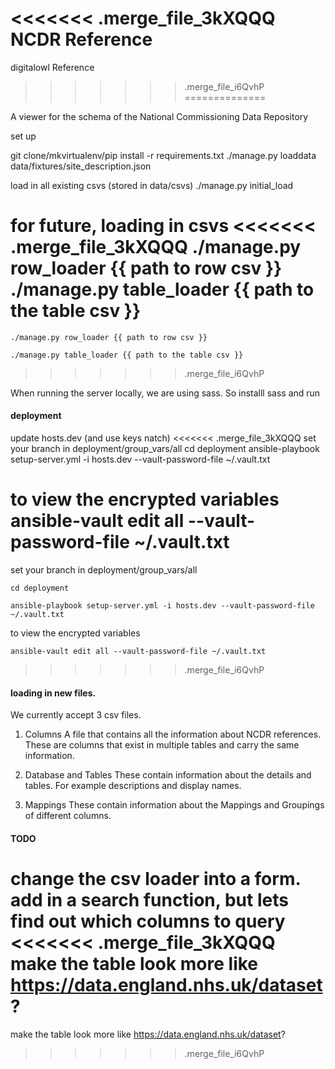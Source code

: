 <<<<<<< .merge_file_3kXQQQ
NCDR Reference
=======
digitalowl Reference
>>>>>>> .merge_file_i6QvhP
==============

A viewer for the schema of the National Commissioning Data Repository

set up

git clone/mkvirtualenv/pip install -r requirements.txt
./manage.py loaddata data/fixtures/site_description.json

load in all existing csvs (stored in data/csvs)
./manage.py initial_load

for future, loading in csvs
<<<<<<< .merge_file_3kXQQQ
./manage.py row_loader {{ path to row csv }}
./manage.py table_loader {{ path to the table csv }}
=======

`./manage.py row_loader {{ path to row csv }}`

`./manage.py table_loader {{ path to the table csv }}`
>>>>>>> .merge_file_i6QvhP

When running the server locally, we are using sass. So installl sass and run
<!-- sass --watch csv_schema/static/css/styles.scss:csv_schema/static/css/styles.css -->

#### deployment
update hosts.dev (and use keys natch)
<<<<<<< .merge_file_3kXQQQ
set your branch in deployment/group_vars/all
cd deployment
ansible-playbook setup-server.yml -i hosts.dev --vault-password-file ~/.vault.txt

to view the encrypted variables
ansible-vault edit all --vault-password-file ~/.vault.txt
=======

set your branch in deployment/group_vars/all

`cd deployment`

`ansible-playbook setup-server.yml -i hosts.dev --vault-password-file ~/.vault.txt`

to view the encrypted variables

`ansible-vault edit all --vault-password-file ~/.vault.txt`
>>>>>>> .merge_file_i6QvhP


#### loading in new files.
We currently accept 3 csv files.

1. Columns
A file that contains all the information about NCDR references. These are columns
that exist in multiple tables and carry the same information.

2. Database and Tables
These contain information about the details and tables. For example descriptions
and display names.

3. Mappings
These contain information about the Mappings and Groupings of different columns.



#### TODO
change the csv loader into a form.
add in a search function, but lets find out which columns to query
<<<<<<< .merge_file_3kXQQQ
make the table look more like https://data.england.nhs.uk/dataset?
=======
make the table look more like https://data.england.nhs.uk/dataset?
>>>>>>> .merge_file_i6QvhP
